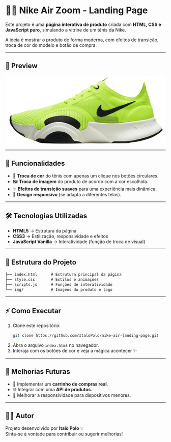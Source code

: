 # 🏃‍♂️ Nike Air Zoom - Landing Page  

Este projeto é uma **página interativa de produto** criada com **HTML, CSS e JavaScript puro**, simulando a vitrine de um tênis da Nike.  

A ideia é mostrar o produto de forma moderna, com efeitos de transição, troca de cor do modelo e botão de compra.  

---

## 📸 Preview  

![Preview do Projeto](img/nike1.png)  

---

## 🚀 Funcionalidades  

- 🎨 **Troca de cor** do tênis com apenas um clique nos botões circulares.  
- 🖼️ **Troca de imagem** do produto de acordo com a cor escolhida.  
- ✨ **Efeitos de transição suaves** para uma experiência mais dinâmica.  
- 📱 **Design responsivo** (se adapta a diferentes telas).  

---

## 🛠️ Tecnologias Utilizadas  

- **HTML5** → Estrutura da página  
- **CSS3** → Estilização, responsividade e efeitos  
- **JavaScript Vanilla** → Interatividade (função de troca de visual)  

---

## 📂 Estrutura do Projeto  

```
├── index.html      # Estrutura principal da página
├── style.css       # Estilos e animações
├── scripts.js      # Funções de interatividade
└── img/            # Imagens do produto e logo
```

---

## ⚡ Como Executar  

1. Clone este repositório:  
   ```bash
   git clone https://github.com/ItaloPolo/nike-air-landing-page.git
   ```
2. Abra o arquivo `index.html` no navegador.  
3. Interaja com os botões de cor e veja a mágica acontecer ✨  

---

## 📌 Melhorias Futuras  

- 🛒 Implementar um **carrinho de compras real**.  
- 🌐 Integrar com uma **API de produtos**.  
- 📱 Melhorar a responsividade para dispositivos menores.  

---

## 👨‍💻 Autor  

Projeto desenvolvido por **Italo Polo** 💡  
Sinta-se à vontade para contribuir ou sugerir melhorias!  
